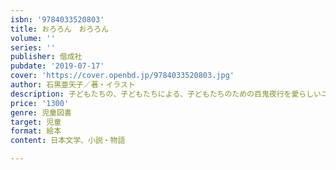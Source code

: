 ```yaml
---
isbn: '9784033520803'
title: おろろん　おろろん
volume: ''
series: ''
publisher: 偕成社
pubdate: '2019-07-17'
cover: 'https://cover.openbd.jp/9784033520803.jpg'
author: 石黒亜矢子／著・イラスト
description: 子どもたちの、子どもたちによる、子どもたちのための百鬼夜行を愛らしいユーモアたっぷりに描く、ポップキュートな妖怪絵本！
price: '1300'
genre: 児童図書
target: 児童
format: 絵本
content: 日本文学、小説・物語

---
```

